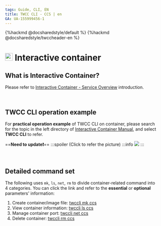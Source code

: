 ```yaml
---
tags: Guide, CLI, EN
title: TWCC CLI - CCS | en
GA: UA-155999456-1
---
```


{%hackmd @docsharedstyle/default %}
{%hackmd @docsharedstyle/twccheader-en %}

# <img class="icon" src="https://cos.twcc.ai/SYS-MANUAL/uploads/upload_0b81080da8a39866cd1e0aa0471e9552.png" width="25" height="25"> Interactive container

## What is Interactive Container?

Please refer to [Interactive Container - Service Overview](https://man.twcc.ai/@twccdocs/doc-ccs-main-zh/%2F%40twccdocs%2Fccs-overview-zh) introduction.

<br>

## TWCC CLI operation example

For **practical operation example** of TWCC CLI on container, please search for the topic in the left directory of [Interactive Container Manual](https://man.twcc.ai/@twccdocs/doc-ccs-main-zh), and select **TWCC CLI** to refer.

==**Need to update:exclamation:**==
:::spoiler (Click to refer the picture)
:::info
![](https://cos.twcc.ai/SYS-MANUAL/uploads/upload_640f9ceb37be49d0a028f5d192bdcb62.png)
:::

<br>

## Detailed command set

The following uses `mk`, `ls`, `net`, `rm` to divide container-related command into 4 categories. You can click the link and refer to the **essential** or **optional** parameters' information:

1. Create container/image file: [twccli mk ccs](https://man.twcc.ai/@twccdocs/concept-cli-mk-ccs-en)
2. View container information: [twccli ls ccs](https://man.twcc.ai/@twccdocs/concept-cli-ls-ccs-en)
3. Manage container port: [twccli net ccs](https://man.twcc.ai/@twccdocs/concept-cli-net-ccs-en)
4. Delete container: [twccli rm ccs](https://man.twcc.ai/@twccdocs/concept-cli-rm-ccs-en)

